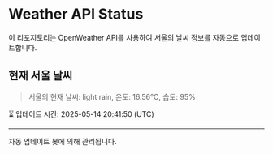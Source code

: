 
# Weather API Status

이 리포지토리는 OpenWeather API를 사용하여 서울의 날씨 정보를 자동으로 업데이트합니다.

## 현재 서울 날씨
> 서울의 현재 날씨: light rain, 온도: 16.56°C, 습도: 95%

⏳ 업데이트 시간: 2025-05-14 20:41:50 (UTC)

---
자동 업데이트 봇에 의해 관리됩니다.
